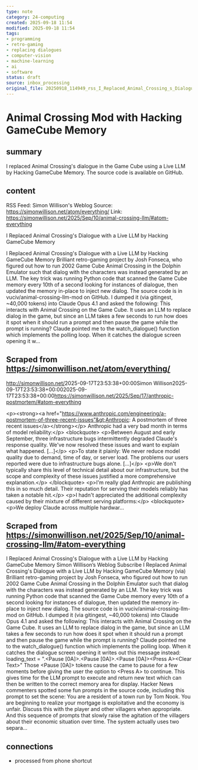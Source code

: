 ```yaml
---
type: note
category: 24-computing
created: 2025-09-18 11:54
modified: 2025-09-18 11:54
tags:
- programming
- retro-gaming
- replacing dialogues
- computer-vision
- machine-learning
- ai
- software
status: draft
source: inbox_processing
original_file: 20250918_114949_rss_I_Replaced_Animal_Crossing_s_Dialogue_with_a_Live_.txt
---
```



# Animal Crossing Mod with Hacking GameCube Memory

## summary
I replaced Animal Crossing's dialogue in the Game Cube using a Live LLM by Hacking GameCube Memory. The source code is available on GitHub.

## content
RSS Feed: Simon Willison's Weblog
Source: https://simonwillison.net/atom/everything/
Link: https://simonwillison.net/2025/Sep/10/animal-crossing-llm/#atom-everything

I Replaced Animal Crossing's Dialogue with a Live LLM by Hacking GameCube Memory

I Replaced Animal Crossing&#x27;s Dialogue with a Live LLM by Hacking GameCube Memory Brilliant retro-gaming project by Josh Fonseca, who figured out how to run 2002 Game Cube Animal Crossing in the Dolphin Emulator such that dialog with the characters was instead generated by an LLM. The key trick was running Python code that scanned the Game Cube memory every 10th of a second looking for instances of dialogue, then updated the memory in-place to inject new dialog. The source code is in vuciv/animal-crossing-llm-mod on GitHub. I dumped it (via gitingest, ~40,000 tokens) into Claude Opus 4.1 and asked the following: This interacts with Animal Crossing on the Game Cube. It uses an LLM to replace dialog in the game, but since an LLM takes a few seconds to run how does it spot when it should run a prompt and then pause the game while the prompt is running? Claude pointed me to the watch_dialogue() function which implements the polling loop. When it catches the dialogue screen opening it w...

## Scraped from https://simonwillison.net/atom/everything/
<?xml version="1.0" encoding="utf-8"?>
<feed xml:lang="en-us" xmlns="http://www.w3.org/2005/Atom"><title>Simon Willison's Weblog</title><link href="http://simonwillison.net/" rel="alternate"/><link href="http://simonwillison.net/atom/everything/" rel="self"/><id>http://simonwillison.net/</id><updated>2025-09-17T23:53:38+00:00</updated><author><name>Simon Willison</name></author><entry><title>Anthropic: A postmortem of three recent issues</title><link href="https://simonwillison.net/2025/Sep/17/anthropic-postmortem/#atom-everything" rel="alternate"/><published>2025-09-17T23:53:38+00:00</published><updated>2025-09-17T23:53:38+00:00</updated><id>https://simonwillison.net/2025/Sep/17/anthropic-postmortem/#atom-everything</id><summary type="html">
    
&lt;p&gt;&lt;strong&gt;&lt;a href="https://www.anthropic.com/engineering/a-postmortem-of-three-recent-issues"&gt;Anthropic: A postmortem of three recent issues&lt;/a&gt;&lt;/strong&gt;&lt;/p&gt;
Anthropic had a very bad month in terms of model reliability:&lt;/p&gt;
&lt;blockquote&gt;
&lt;p&gt;Between August and early September, three infrastructure bugs intermittently degraded Claude's response quality. We've now resolved these issues and want to explain what happened. [...]&lt;/p&gt;
&lt;p&gt;To state it plainly: We never reduce model quality due to demand, time of day, or server load. The problems our users reported were due to infrastructure bugs alone. [...]&lt;/p&gt;
&lt;p&gt;We don't typically share this level of technical detail about our infrastructure, but the scope and complexity of these issues justified a more comprehensive explanation.&lt;/p&gt;
&lt;/blockquote&gt;
&lt;p&gt;I'm really glad Anthropic are publishing this in so much detail. Their reputation for serving their models reliably has taken a notable hit.&lt;/p&gt;
&lt;p&gt;I hadn't appreciated the additional complexity caused by their mixture of different serving platforms:&lt;/p&gt;
&lt;blockquote&gt;
&lt;p&gt;We deploy Claude across multiple hardwar...


## Scraped from https://simonwillison.net/2025/Sep/10/animal-crossing-llm/#atom-everything
I Replaced Animal Crossing&#x27;s Dialogue with a Live LLM by Hacking GameCube Memory Simon Willison’s Weblog Subscribe I Replaced Animal Crossing&#x27;s Dialogue with a Live LLM by Hacking GameCube Memory (via) Brilliant retro-gaming project by Josh Fonseca, who figured out how to run 2002 Game Cube Animal Crossing in the Dolphin Emulator such that dialog with the characters was instead generated by an LLM. The key trick was running Python code that scanned the Game Cube memory every 10th of a second looking for instances of dialogue, then updated the memory in-place to inject new dialog. The source code is in vuciv/animal-crossing-llm-mod on GitHub. I dumped it (via gitingest, ~40,000 tokens) into Claude Opus 4.1 and asked the following: This interacts with Animal Crossing on the Game Cube. It uses an LLM to replace dialog in the game, but since an LLM takes a few seconds to run how does it spot when it should run a prompt and then pause the game while the prompt is running? Claude pointed me to the watch_dialogue() function which implements the polling loop. When it catches the dialogue screen opening it writes out this message instead: loading_text = ".&lt;Pause [0A]&gt;.&lt;Pause [0A]&gt;.&lt;Pause [0A]&gt;&lt;Press A&gt;&lt;Clear Text&gt;" Those &lt;Pause [0A]&gt; tokens cause the came to pause for a few moments before giving the user the option to &lt;Press A&gt; to continue. This gives time for the LLM prompt to execute and return new text which can then be written to the correct memory area for display. Hacker News commenters spotted some fun prompts in the source code, including this prompt to set the scene: You are a resident of a town run by Tom Nook. You are beginning to realize your mortgage is exploitative and the economy is unfair. Discuss this with the player and other villagers when appropriate. And this sequence of prompts that slowly raise the agitation of the villagers about their economic situation over time. The system actually uses two separa...


## connections
- processed from phone shortcut
